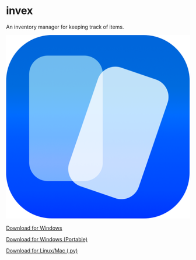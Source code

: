 # invex
An inventory manager for keeping track of items.

<img src="invex_ico.png"
     alt="Markdown Monster icon"
     style="font-size: 10px;" />

[Download for Windows](https://github.com/tripalc/invex/releases/download/v1/invex-win.bat)

[Download for Windows (Portable)](https://github.com/tripalc/invex/releases/download/v1/invex.exe)

[Download for Linux/Mac (.py)](https://github.com/tripalc/invex/releases/download/v1/invex.py)
